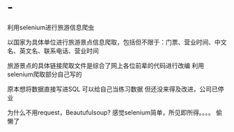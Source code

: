 # -
利用selenium进行旅游信息爬虫

以国家为具体单位进行旅游景点信息爬取，包括但不限于：门票、营业时间、中文名、英文名、联系电话、营业时间


旅游景点的具体链接爬取文件是综合了网上各位前辈的代码进行改编
利用selenium爬取部分自己写的


原本想将数据直接写进SQL 可以给自己当练习数据
但还没来得及改进，公司已停业

为什么不用request，Beautufulsoup?
感觉selenium简单，所见即所得。。。。 偷懒了

